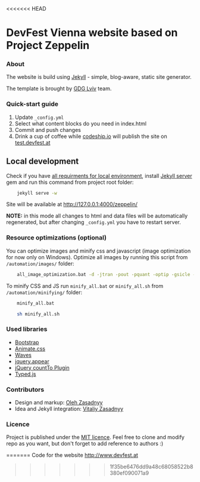<<<<<<< HEAD
# DevFest Vienna website based on Project Zeppelin

### About 
The website is build using [Jekyll](http://jekyllrb.com/) - simple, blog-aware, static site generator.

The template is brought by [GDG Lviv](http://lviv.gdg.org.ua/) team.

### Quick-start guide
1. Update ```_config.yml``` 
2. Select what content blocks do you need in index.html
3. Commit and push changes
4. Drink a cup of coffee while [codeship.io](https://codeship.io) will publish the site on [test.devfest.at](http://test.devfest.at)

## Local development
Check if you have [all requirments for local environment](http://jekyllrb.com/docs/installation/), install [Jekyll server](http://jekyllrb.com/docs/quickstart/) gem and run this command from project root folder:

```bash
    jekyll serve -w
```
Site will be available at http://127.0.0.1:4000/zeppelin/

**NOTE:** in this mode all changes to html and data files will be automatically regenerated, but after changing ```_config.yml``` you have to restart server.


### Resource optimizations (optional)

You can optimize images and minify css and javascript (image optimization for now only on Windows).
Optimize all images by running this script from `/automation/images/` folder:
```bash
    all_image_optimization.bat -d -jtran -pout -pquant -optip -gsicle -svgo
```

To minify CSS and JS run `minify_all.bat` or `minify_all.sh` from `/automation/minifying/` folder:
```bash
    minify_all.bat
```
```bash
    sh minify_all.sh
```
### Used libraries
* [Bootstrap](https://github.com/twbs/bootstrap)
* [Animate.css](https://github.com/daneden/animate.css)
* [Waves](https://github.com/publicis-indonesia/Waves)
* [jquery.appear](https://github.com/bas2k/jquery.appear)
* [jQuery countTo Plugin](https://github.com/mhuggins/jquery-countTo)
* [Typed.js](https://github.com/mattboldt/typed.js)

### Contributors
* Design and markup: [Oleh Zasadnyy](https://github.com/ozasadnyy)
* Idea and Jekyll integration: [Vitaliy Zasadnyy](https://github.com/zasadnyy)

### Licence
Project is published under the [MIT licence](https://github.com/gdg-x/zeppelin/blob/master/LICENSE.txt). Feel free to clone and modify repo as you want, but don't forget to add reference to authors :)


=======
Code for the website http://www.devfest.at
>>>>>>> 1f35be6476dd9a48c68058522b8380ef090071a9
